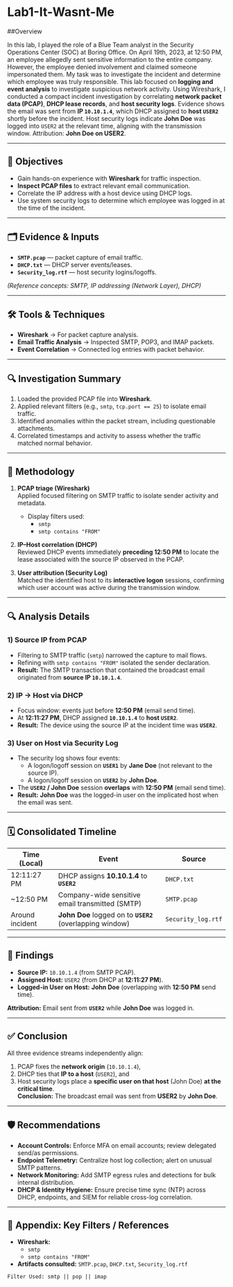 # Lab1-It-Wasnt-Me

##Overview

In this lab, I played the role of a Blue Team analyst in the Security Operations Center (SOC) at Boring Office. On April 19th, 2023, at 12:50 PM, an employee allegedly sent sensitive information to the entire company. However, the employee denied involvement and claimed someone impersonated them. My task was to investigate the incident and determine which employee was truly responsible. This lab focused on **logging and event analysis** to investigate suspicious network activity. Using Wireshark, I conducted a compact incident investigation by correlating **network packet data (PCAP)**, **DHCP lease records**, and **host security logs**. Evidence shows the email was sent from **IP `10.10.1.4`**, which DHCP assigned to **host `USER2`** shortly before the incident. Host security logs indicate **John Doe** was logged into `USER2` at the relevant time, aligning with the transmission window. Attribution: **John Doe on USER2**.

---

## 🎯 Objectives
- Gain hands-on experience with **Wireshark** for traffic inspection.  
- **Inspect PCAP files** to extract relevant email communication.  
- Correlate the IP address with a host device using DHCP logs.  
- Use system security logs to determine which employee was logged in at the time of the incident.
---

## 🗂️ Evidence & Inputs
- **`SMTP.pcap`** — packet capture of email traffic.
- **`DHCP.txt`** — DHCP server events/leases.
- **`Security_log.rtf`** — host security logins/logoffs.
  
*(Reference concepts: SMTP, IP addressing (Network Layer), DHCP)*

---
## 🛠️ Tools & Techniques
- **Wireshark** → For packet capture analysis.  
- **Email Traffic Analysis** → Inspected SMTP, POP3, and IMAP packets.  
- **Event Correlation** → Connected log entries with packet behavior.  

---


## 🔍 Investigation Summary
1. Loaded the provided PCAP file into **Wireshark**.  
2. Applied relevant filters (e.g., `smtp`, `tcp.port == 25`) to isolate email traffic.  
3. Identified anomalies within the packet stream, including questionable attachments.  
4. Correlated timestamps and activity to assess whether the traffic matched normal behavior.  

---
## 🔬 Methodology
1. **PCAP triage (Wireshark)**  
   Applied focused filtering on SMTP traffic to isolate sender activity and metadata.
   - Display filters used:
     - `smtp`
     - `smtp contains "FROM"`

2. **IP–Host correlation (DHCP)**  
   Reviewed DHCP events immediately **preceding 12:50 PM** to locate the lease associated with the source IP observed in the PCAP.

3. **User attribution (Security Log)**  
   Matched the identified host to its **interactive logon** sessions, confirming which user account was active during the transmission window.

---

## 🔍 Analysis Details

### 1) Source IP from PCAP
- Filtering to SMTP traffic (`smtp`) narrowed the capture to mail flows.
- Refining with `smtp contains "FROM"` isolated the sender declaration.
- **Result:** The SMTP transaction that contained the broadcast email originated from **source IP `10.10.1.4`**.

### 2) IP → Host via DHCP
- Focus window: events just before **12:50 PM** (email send time).  
- At **12:11:27 PM**, DHCP assigned **`10.10.1.4`** to **host `USER2`**.  
- **Result:** The device using the source IP at the incident time was **`USER2`**.

### 3) User on Host via Security Log
- The security log shows four events:
  - A logon/logoff session on **`USER1`** by **Jane Doe** (not relevant to the source IP).
  - A logon/logoff session on **`USER2`** by **John Doe**.
- The **`USER2` / John Doe** session **overlaps** with **12:50 PM** (email send time).  
- **Result:** **John Doe** was the logged-in user on the implicated host when the email was sent.

---

## 🗓️ Consolidated Timeline
| Time (Local)     | Event                                                     | Source          |
|------------------|-----------------------------------------------------------|-----------------|
| 12:11:27 PM      | DHCP assigns **10.10.1.4** to **`USER2`**                 | `DHCP.txt`      |
| ~12:50 PM        | Company-wide sensitive email transmitted (SMTP)           | `SMTP.pcap`     |
| Around incident  | **John Doe** logged on to **`USER2`** (overlapping window)| `Security_log.rtf` |

---

## 📑 Findings
- **Source IP:** `10.10.1.4` (from SMTP PCAP).  
- **Assigned Host:** `USER2` (from DHCP at **12:11:27 PM**).  
- **Logged-in User on Host:** **John Doe** (overlapping with **12:50 PM** send time).  

**Attribution:** Email sent from **`USER2`** while **John Doe** was logged in.

---


## ✅ Conclusion
All three evidence streams independently align:
1) PCAP fixes the **network origin** (`10.10.1.4`),  
2) DHCP ties that **IP to a host** (`USER2`), and  
3) Host security logs place a **specific user on that host** (John Doe) **at the critical time**.  
**Conclusion:** The broadcast email was sent from **USER2** by **John Doe**.

---

## 🛡️ Recommendations
- **Account Controls:** Enforce MFA on email accounts; review delegated send/as permissions.
- **Endpoint Telemetry:** Centralize host log collection; alert on unusual SMTP patterns.
- **Network Monitoring:** Add SMTP egress rules and detections for bulk internal distribution.
- **DHCP & Identity Hygiene:** Ensure precise time sync (NTP) across DHCP, endpoints, and SIEM for reliable cross-log correlation.

---

## 📎 Appendix: Key Filters / References
- **Wireshark:**  
  - `smtp`  
  - `smtp contains "FROM"`  
- **Artifacts consulted:** `SMTP.pcap`, `DHCP.txt`, `Security_log.rtf`

```wireshark
Filter Used: smtp || pop || imap
